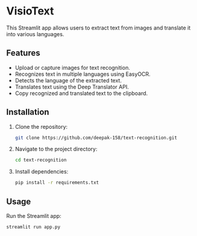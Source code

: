 # VisioText

This Streamlit app allows users to extract text from images and translate it into various languages.

## Features
- Upload or capture images for text recognition.
- Recognizes text in multiple languages using EasyOCR.
- Detects the language of the extracted text.
- Translates text using the Deep Translator API.
- Copy recognized and translated text to the clipboard.

## Installation
1. Clone the repository:
   ```bash
   git clone https://github.com/deepak-158/text-recognition.git
   ```
2. Navigate to the project directory:
   ```bash
   cd text-recognition
   ```
3. Install dependencies:
   ```bash
   pip install -r requirements.txt
   ```

## Usage
Run the Streamlit app:
```bash
streamlit run app.py

 
